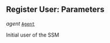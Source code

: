 

## Register User: Parameters  
  
<article>

*agent* [`Agent`](/docs/ssm-chaincode-models--page#ssm-chaincode-agent) 

Initial user of the SSM

</article>

